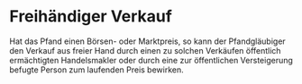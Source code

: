 # Freihändiger Verkauf

Hat das Pfand einen Börsen- oder Marktpreis, so kann der Pfandgläubiger den Verkauf aus freier Hand durch einen zu solchen Verkäufen öffentlich ermächtigten Handelsmakler oder durch eine zur öffentlichen Versteigerung befugte Person zum laufenden Preis bewirken. 

